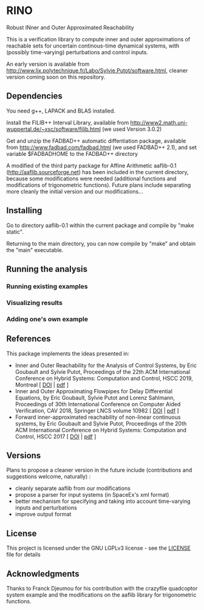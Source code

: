 # RINO
Robust INner and Outer Approximated Reachability

This is a verification library to compute inner and outer approximations of reachable sets for uncertain continous-time dynamical systems, with (possibly time-varying) perturbations and control inputs.

An early version is available from http://www.lix.polytechnique.fr/Labo/Sylvie.Putot/software.html, cleaner version coming soon on this repository.

## Dependencies

You need g++, LAPACK and BLAS installed.

Install the FILIB++ Interval Library, available from http://www2.math.uni-wuppertal.de/~xsc/software/filib.html (we used Version 3.0.2)

Get and unzip the FADBAD++ automatic diffentiation package, available from http://www.fadbad.com/fadbad.html (we used FADBAD++ 2.1), and set variable $FADBADHOME to the FADBAD++ directory

A modified of the third party package for Affine Arithmetic aaflib-0.1 (http://aaflib.sourceforge.net) has been included in the current directory, because some modifications were needed (additional functions and modifications of trigonometric functions). 
Future plans include separating more cleanly the initial version and our modifications...

## Installing

Go to directory aaflib-0.1 within the current package and compile by "make static". 

Returning to the main directory, you can now compile by "make" and obtain the "main" executable. 

## Running the analysis

### Running existing examples

### Visualizing results

### Adding one's own example

## References

This package implements the ideas presented in:
-  Inner and Outer Reachability for the Analysis of Control Systems, by Eric Goubault and Sylvie Putot, Proceedings of the 22th ACM International Conference on Hybrid Systems: Computation and Control, HSCC 2019, Montreal [ [DOI](https://dl.acm.org/citation.cfm?id=3311794) | [pdf](http://www.lix.polytechnique.fr/Labo/Sylvie.Putot/Publications/hscc19.pdf) ]
-  Inner and Outer Approximating Flowpipes for Delay Differential Equations, by Eric Goubault, Sylvie Putot and Lorenz Sahlmann, Proceedings of 30th International Conference on Computer Aided Verification, CAV 2018, Springer LNCS volume 10982 [ [DOI](https://www.springer.com/us/book/9783319961415) | [pdf](http://www.lix.polytechnique.fr/Labo/Sylvie.Putot/Publications/cav18.pdf) ]  
-  Forward inner-approximated reachability of non-linear continuous systems, by Eric Goubault and Sylvie Putot, Proceedings of the 20th ACM International Conference on Hybrid Systems: Computation and Control, HSCC 2017 [ [DOI](https://dl.acm.org/citation.cfm?id=3049811) | [pdf](http://www.lix.polytechnique.fr/Labo/Sylvie.Putot/Publications/hscc17.pdf) ]

## Versions

Plans to propose a cleaner version in the future include (contributions and suggestions welcome, naturally) :
  - cleanly separate aaflib from our modifications
  - propose a parser for input systems (in SpaceEx's xml format)
  - better mechanism for specifying and taking into account time-varying inputs and perturbations
  - improve output format

## License

This project is licensed under the GNU LGPLv3 license - see the [LICENSE](LICENSE) file for details

## Acknowledgments

Thanks to Franck Djeumou for his contribution with the crazyflie quadcoptor system example and the modifications on the aaflib library for trigonometric functions. 
